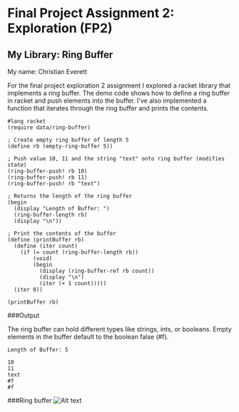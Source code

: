 # Final Project Assignment 2: Exploration (FP2)

## My Library: Ring Buffer
My name: Christian Everett

For the final project exploration 2 assignment I explored a racket library that implements a ring buffer. The demo code shows how to define a ring buffer in racket and push elements into the buffer. I've also implemented a function that iterates through the ring buffer and prints the contents.

```racket
#lang racket
(require data/ring-buffer)

; Create empty ring buffer of length 5
(define rb (empty-ring-buffer 5))

; Push value 10, 11 and the string "text" onto ring buffer (modifies state)
(ring-buffer-push! rb 10)
(ring-buffer-push! rb 11)
(ring-buffer-push! rb "text")

; Returns the length of the ring buffer
(begin
  (display "Length of Buffer: ")
  (ring-buffer-length rb)
  (display "\n"))

; Print the contents of the buffer
(define (printBuffer rb)
  (define (iter count)
    (if (= count (ring-buffer-length rb))
        (void)
        (begin
          (display (ring-buffer-ref rb count))
          (display "\n")
          (iter (+ 1 count)))))
  (iter 0))

(printBuffer rb)
```

###Output

The ring buffer can hold different types like strings, ints, or booleans. Empty elements in the buffer default to the boolean false (#f).
```
Length of Buffer: 5

10
11
text
#f
#f
```
###Ring buffer
![Alt text](https://github.com/ChristianEverett/ChristianEverett-FP2/blob/master/circular_buffer.png "title")
